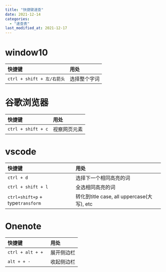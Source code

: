 ```yaml
---
title: "快捷键速查"
date: 2021-12-14
categories:
  - "速查表"
last_modified_at: 2021-12-17
---
```


# window10

| 快捷键 |  用处                       |  
|:-------| :--------------------------| 
|``ctrl + shift + 左/右箭头`` | 选择整个字词|

# 谷歌浏览器

| 快捷键 |  用处                       |  
|:-------| :--------------------------| 
|``ctrl + shift + c`` | 视察网页元素|

# vscode

| 快捷键 |  用处                       |  
|:-------| :--------------------------| 
|``ctrl + d`` | 选择下一个相同高亮的词|
|``ctrl + shift + l`` | 全选相同高亮的词|
|``ctrl+shift+p`` + type``transform``| 转化到title case, all uppercase(大写), etc|

# Onenote

| 快捷键 |  用处                       |  
|:-------| :--------------------------| 
|``ctrl + alt + + `` | 展开侧边栏|
|``alt + + -`` | 收起侧边栏|
